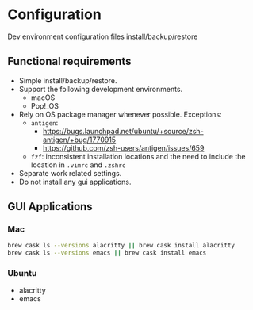 # Configuration
Dev environment configuration files install/backup/restore

## Functional requirements
- Simple install/backup/restore.
- Support the following development environments.
  - macOS
  - Pop!_OS
- Rely on OS package manager whenever possible. Exceptions:
  - `antigen`:
    - https://bugs.launchpad.net/ubuntu/+source/zsh-antigen/+bug/1770915
    - https://github.com/zsh-users/antigen/issues/659
  - `fzf`: inconsistent installation locations and the need to include the location in `.vimrc` and `.zshrc`
- Separate work related settings.
- Do not install any gui applications.

## GUI Applications

### Mac 

```bash
brew cask ls --versions alacritty || brew cask install alacritty
brew cask ls --versions emacs || brew cask install emacs
```

### Ubuntu

- alacritty
- emacs
